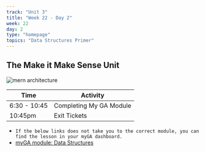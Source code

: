 ```yaml
---
track: "Unit 3"
title: "Week 22 - Day 2"
week: 22
day: 2
type: "homepage"
topics: "Data Structures Primer"
---
```


## The Make it Make Sense Unit
![mern architecture](https://i.imgur.com/uoJvBRK.jpg)

| Time  | Activity |
| ----- | ------ |
| 6:30 - 10:45 | Completing My GA Module |
| 10:45pm | Exit Tickets |


-  `If the below links does not take you to the correct module, you can find the lesson in your myGA dashboard.`
- [myGA module: Data Structures](https://my.generalassemb.ly/activities/878)


